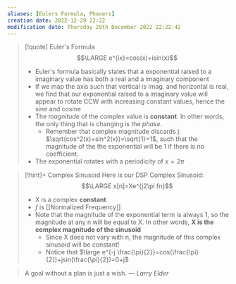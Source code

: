 ```yaml
---
aliases: [Eulers Formula, Phasers]
creation date: 2022-12-29 22:22
modification date: Thursday 29th December 2022 22:22:42
---
```


>[!quote] Euler's Formula
>$$\LARGE e^{ix}=cos(x)+isin(x)$$
>- Euler's formula basically states that a exponential raised to a imaginary value has both a real and a imaginary component
>- If we map the axis such that vertical is Imag. and horizontal is real, we find that our exponential raised to a imaginary value will appear to rotate CCW with increasing constant values, hence the sine and cosine
>- The *magnitude* of the complex value is **constant**. In other words, the only thing that is changing is the *phase*.
>	- Remember that complex magnitude discards j: $\sqrt{cos^2(x)+sin^2(x)}=\sqrt{1}=1$, such that the magnitude of the the exponential will be 1 if there is no coefficient.
>- The exponential rotates with a periodicity of $x=2\pi$

>[!hint]+ Complex Sinusoid
>Here is our DSP Complex Sinusoid:
>$$\LARGE x[n]=Xe^{j2\pi fn}$$
>- X is a complex **constant**
>- $f$ is [[Normalized Frequency]]
>- Note that the magnitude of the exponential term is always 1, so the magnitude at any n will be equal to X. In other words, **X is the complex magnitude of the sinusoid**
>	- Since X does not vary with n, the magnitude of this complex sinusoid will be constant!
>	- Notice that $\large e^{-j \frac{\pi}{2}}=cos(\frac{\pi}{2})+jsin(\frac{\pi}{2})=0+j$ 

> A goal without a plan is just a wish.
> — <cite>Larry Elder</cite>



